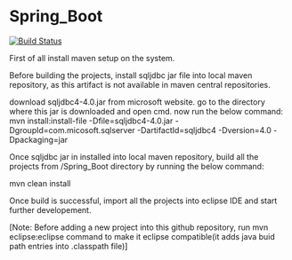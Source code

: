 # Spring_Boot

[![Build Status](https://travis-ci.org/tanmoy281/Spring_Boot.svg?branch=master)](https://travis-ci.org/tanmoy281/Spring_Boot)

First of all install maven setup on the system.

Before building the projects, install sqljdbc jar file into local maven repository, as this artifact is not available in maven central repositories.

download sqljdbc4-4.0.jar from microsoft website. go to the directory where this jar is downloaded and open cmd. now run the below command:
mvn install:install-file -Dfile=sqljdbc4-4.0.jar -DgroupId=com.micosoft.sqlserver -DartifactId=sqljdbc4 -Dversion=4.0 -Dpackaging=jar

Once sqljdbc jar in installed into local maven repository, build all the projects from /Spring_Boot directory by running the below command:

mvn clean install

Once build is successful, import all the projects into eclipse IDE and start further developement.

[Note: Before adding a new project into this github repository, run mvn eclipse:eclipse command to make it eclipse compatible(it adds java buid path entries into .classpath file)]
